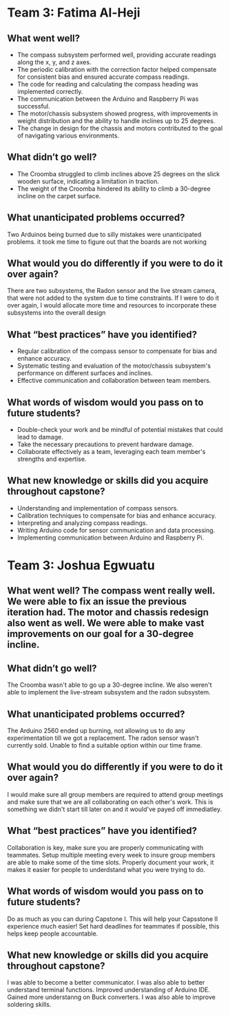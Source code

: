 # Team 3: Fatima Al-Heji 

## What went well? 

- The compass subsystem performed well, providing accurate readings along the x, y, and z axes.
- The periodic calibration with the correction factor helped compensate for consistent bias and ensured accurate compass readings.
- The code for reading and calculating the compass heading was implemented correctly.
- The communication between the Arduino and Raspberry Pi was successful.
- The motor/chassis subsystem showed progress, with improvements in weight distribution and the ability to handle inclines up to 25 degrees.
- The change in design for the chassis and motors contributed to the goal of navigating various environments.
  
## What didn’t go well?
- The Croomba struggled to climb inclines above 25 degrees on the slick wooden surface, indicating a limitation in traction.
- The weight of the Croomba hindered its ability to climb a 30-degree incline on the carpet surface.

## What unanticipated problems occurred?
Two Arduinos being burned due to silly mistakes were unanticipated problems. it took me time to figure out that the boards are not working 

## What would you do differently if you were to do it over again?
There are two subsystems, the Radon sensor and the live stream camera, that were not added to the system due to time constraints. If I were to do it over again, I would allocate more time and resources to incorporate these subsystems into the overall design

## What “best practices” have you identified?
- Regular calibration of the compass sensor to compensate for bias and enhance accuracy.
- Systematic testing and evaluation of the motor/chassis subsystem's performance on different surfaces and inclines.
- Effective communication and collaboration between team members.

## What words of wisdom would you pass on to future students?
- Double-check your work and be mindful of potential mistakes that could lead to damage.
- Take the necessary precautions to prevent hardware damage.
- Collaborate effectively as a team, leveraging each team member's strengths and expertise.

## What new knowledge or skills did you acquire throughout capstone?
- Understanding and implementation of compass sensors.
- Calibration techniques to compensate for bias and enhance accuracy.
- Interpreting and analyzing compass readings.
- Writing Arduino code for sensor communication and data processing.
- Implementing communication between Arduino and Raspberry Pi.


# Team 3: Joshua Egwuatu 

## What went well? The compass went really well. We were able to fix an issue the previous iteration had. The motor and chassis redesign also went as well. We were able to make vast improvements on our goal for a 30-degree incline.

## What didn’t go well?
The Croomba wasn't able to go up a 30-degree incline. We also weren't able to implement the live-stream subsystem and the radon subsystem.

## What unanticipated problems occurred?
The Arduino 2560 ended up burning, not allowing us to do any experimentation till we got a replacement. The radon sensor wasn't currently sold. Unable to find a suitable option within our time frame.

## What would you do differently if you were to do it over again?
I would make sure all group members are required to attend group meetings and make sure that we are all collaborating on each other's work. This is something we didn't start till later on and it would've payed off immediatley. 

## What “best practices” have you identified?
Collaboration is key, make sure you are properly communicating with teammates. Setup multiple meeting every week to insure group members are able to make some of the time slots. Properly document your work, it makes it easier for people to underdstand what you were trying to do.

## What words of wisdom would you pass on to future students?
Do as much as you can during Capstone I. This will help your Capsstone II experience much easier! Set hard deadlines for teammates if possible, this helps keep people accountable.

## What new knowledge or skills did you acquire throughout capstone?
I was able to become a better communicator. I was also able to better understand terminal functions. Improved understanding of Arduino IDE. Gained more understanng on Buck converters. I was also able to improve soldering skills.
